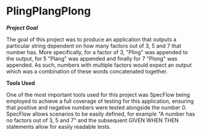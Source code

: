 # PlingPlangPlong

***Project Goal***

The goal of this project was to produce an application that outputs a particular string dependent on how many factors out of 3, 5 and 7 that number has. More specifically, for a factor of 3, "Pling" was appended to the output, for 5 "Plang" was appended and finally for 7 "Plong" was appended. As such, numbers with multiple factors would expect an output which was a combination of these words concatenated together.

**Tools Used**

One of the most important tools used for this project was SpecFlow being employed to achieve a full coverage of testing for this application, ensuring that positive and negative numbers were tested alongside the number 0. SpecFlow allows scenarios to be easily defined, for example "A number has no factors out of 3, 5 and 7" and the subsequent GIVEN WHEN THEN statements allow for easily readable tests.
